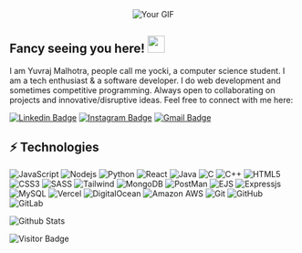 
<div align="center">
    <img src="https://tenor.com/en-IN/view/snoopy-gif-3089652221730405637.gif" alt="Your GIF">
</div>


## Fancy seeing you here! <img src="https://raw.githubusercontent.com/aemmadi/aemmadi/master/wave.gif" width="30">

I am Yuvraj Malhotra, people call me yocki, a computer science student. I am a tech enthusiast & a software developer. I do web development and sometimes competitive programming. Always open to collaborating on projects and innovative/disruptive ideas. Feel free to connect with me here:

[![Linkedin Badge](https://img.shields.io/badge/-yuvrajmalhotra7-blue?style=flat-square&logo=Linkedin&logoColor=white&link=https://www.linkedin.com/in/yuvrajmalhotra7/)](https://www.linkedin.com/in/yuvrajmalhotra7/)
[![Instagram Badge](https://img.shields.io/badge/-yuvimalhotra0028-purple?style=flat-square&logo=instagram&logoColor=white&link=https://instagram.com/yuvimalhotra0028/)](https://instagram.com/yuvimalhotra0028)
[![Gmail Badge](https://img.shields.io/badge/-yocktherock1990@gmail.com-c14438?style=flat-square&logo=Gmail&logoColor=white&link=mailto:yocktherock1990@gmail.com)](mailto:yocktherock1990@gmail.com)

## ⚡ Technologies

![JavaScript](https://img.shields.io/badge/JavaScript-F7DF1E?style=for-the-badge&logo=javascript&logoColor=black)
![Nodejs](https://img.shields.io/badge/Node.js-43853D?style=for-the-badge&logo=node.js&logoColor=white)
![Python](https://img.shields.io/badge/Python-3776AB?style=for-the-badge&logo=python&logoColor=white)
![React](https://img.shields.io/badge/React-20232A?style=for-the-badge&logo=react&logoColor=61DAFB)
![Java](https://img.shields.io/badge/Java-ED8B00?style=for-the-badge&logo=openjdk&logoColor=white)
![C](https://img.shields.io/badge/C-00599C?style=for-the-badge&logo=c&logoColor=white)
![C++](https://img.shields.io/badge/C%2B%2B-00599C?style=for-the-badge&logo=c%2B%2B&logoColor=white)
![HTML5](https://img.shields.io/badge/HTML5-E34F26?style=for-the-badge&logo=html5&logoColor=white)
![CSS3](https://img.shields.io/badge/CSS3-1572B6?style=for-the-badge&logo=css3&logoColor=white)
![SASS](https://img.shields.io/badge/Sass-CC6699?style=for-the-badge&logo=sass&logoColor=white)
![Tailwind](https://img.shields.io/badge/Tailwind_CSS-38B2AC?style=for-the-badge&logo=tailwind-css&logoColor=white)
![MongoDB](https://img.shields.io/badge/MongoDB-4EA94B?style=for-the-badge&logo=mongodb&logoColor=white)
![PostMan](https://img.shields.io/badge/-postman-ffa96e?style=for-the-badge&logo=postman)
![EJS](https://img.shields.io/badge/-ejs-8F3D3D?style=for-the-badge&logo=ejs&logoColor=white)
![Expressjs](https://img.shields.io/badge/express-404D59?style=for-the-badge&logo=express)
![MySQL](https://img.shields.io/badge/MySQL-005C84?style=for-the-badge&logo=mysql&logoColor=white)
![Vercel](https://img.shields.io/badge/Vercel-000000?style=for-the-badge&logo=vercel&logoColor=white)
![DigitalOcean](https://img.shields.io/badge/Digital_Ocean-0080FF?style=for-the-badge&logo=DigitalOcean&logoColor=white)
![Amazon AWS](https://img.shields.io/badge/Amazon_AWS-232F3E?style=for-the-badge&logo=amazon-aws&logoColor=white)
![Git](https://img.shields.io/badge/GIT-E44C30?style=for-the-badge&logo=git&logoColor=white)
![GitHub](https://img.shields.io/badge/GitHub-100000?style=for-the-badge&logo=github&logoColor=white)
![GitLab](https://img.shields.io/badge/GitLab-330F63?style=for-the-badge&logo=gitlab&logoColor=white)


![Github Stats](https://github-readme-stats.vercel.app/api?username=yocki8&count_private=true&show_icons=true&include_all_commits=true)

![Visitor Badge](https://api.visitorbadge.io/api/visitors?path=https%3A%2F%2Fgithub.com%2Fyocki8&countColor=%23263759)
